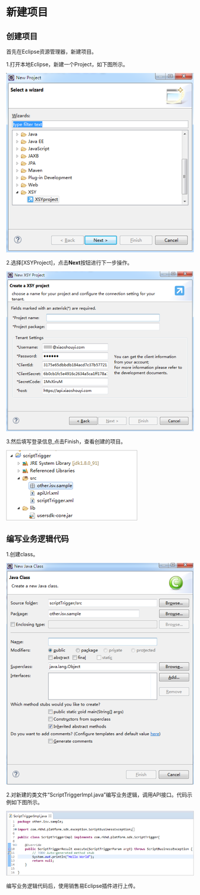 # 新建项目

## 创建项目

首先在Eclipse资源管理器，新建项目。

1.打开本地Eclipse，新建一个Project，如下图所示。

![](/assets/xsyproject.png)

2.选择\[XSYProject\]，点击**Next**按钮进行下一步操作。

![](/assets/newxsyproject.png)

3.然后填写登录信息,点击Finish，查看创建的项目。

![](/assets/scriptproject.png)

## 编写业务逻辑代码

1.创建class。

![](/assets/class.png)

2.对新建的类文件“ScriptTriggerImpl.java”编写业务逻辑，调用API接口。代码示例如下图所示。

![](/assets/ScriptTriggerImplements.png)

编写业务逻辑代码后，使用销售易Eclipse插件进行上传。

